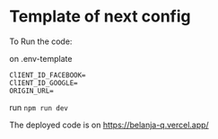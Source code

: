# Template of next config

To Run the code:

on .env-template

```
ClIENT_ID_FACEBOOK=
ClIENT_ID_GOOGLE=
ORIGIN_URL=
```

run
`npm run dev`

The deployed code is on
https://belanja-q.vercel.app/
